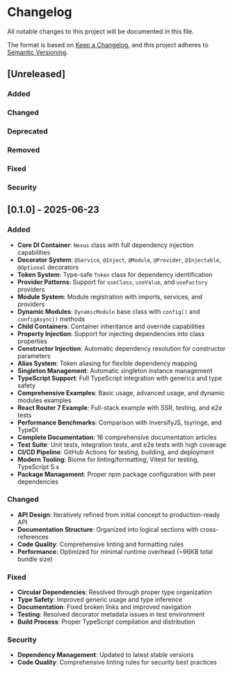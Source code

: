# Changelog

All notable changes to this project will be documented in this file.

The format is based on [Keep a Changelog](https://keepachangelog.com/en/1.0.0/),
and this project adheres to [Semantic Versioning](https://semver.org/spec/v2.0.0.html).

## [Unreleased]

### Added

### Changed

### Deprecated

### Removed

### Fixed

### Security

## [0.1.0] - 2025-06-23

### Added
- **Core DI Container**: `Nexus` class with full dependency injection capabilities
- **Decorator System**: `@Service`, `@Inject`, `@Module`, `@Provider`, `@Injectable`, `@Optional` decorators
- **Token System**: Type-safe `Token` class for dependency identification
- **Provider Patterns**: Support for `useClass`, `useValue`, and `useFactory` providers
- **Module System**: Module registration with imports, services, and providers
- **Dynamic Modules**: `DynamicModule` base class with `config()` and `configAsync()` methods
- **Child Containers**: Container inheritance and override capabilities
- **Property Injection**: Support for injecting dependencies into class properties
- **Constructor Injection**: Automatic dependency resolution for constructor parameters
- **Alias System**: Token aliasing for flexible dependency mapping
- **Singleton Management**: Automatic singleton instance management
- **TypeScript Support**: Full TypeScript integration with generics and type safety
- **Comprehensive Examples**: Basic usage, advanced usage, and dynamic modules examples
- **React Router 7 Example**: Full-stack example with SSR, testing, and e2e tests
- **Performance Benchmarks**: Comparison with InversifyJS, tsyringe, and TypeDI
- **Complete Documentation**: 16 comprehensive documentation articles
- **Test Suite**: Unit tests, integration tests, and e2e tests with high coverage
- **CI/CD Pipeline**: GitHub Actions for testing, building, and deployment
- **Modern Tooling**: Biome for linting/formatting, Vitest for testing, TypeScript 5.x
- **Package Management**: Proper npm package configuration with peer dependencies

### Changed
- **API Design**: Iteratively refined from initial concept to production-ready API
- **Documentation Structure**: Organized into logical sections with cross-references
- **Code Quality**: Comprehensive linting and formatting rules
- **Performance**: Optimized for minimal runtime overhead (~96KB total bundle size)

### Fixed
- **Circular Dependencies**: Resolved through proper type organization
- **Type Safety**: Improved generic usage and type inference
- **Documentation**: Fixed broken links and improved navigation
- **Testing**: Resolved decorator metadata issues in test environment
- **Build Process**: Proper TypeScript compilation and distribution

### Security
- **Dependency Management**: Updated to latest stable versions
- **Code Quality**: Comprehensive linting rules for security best practices 